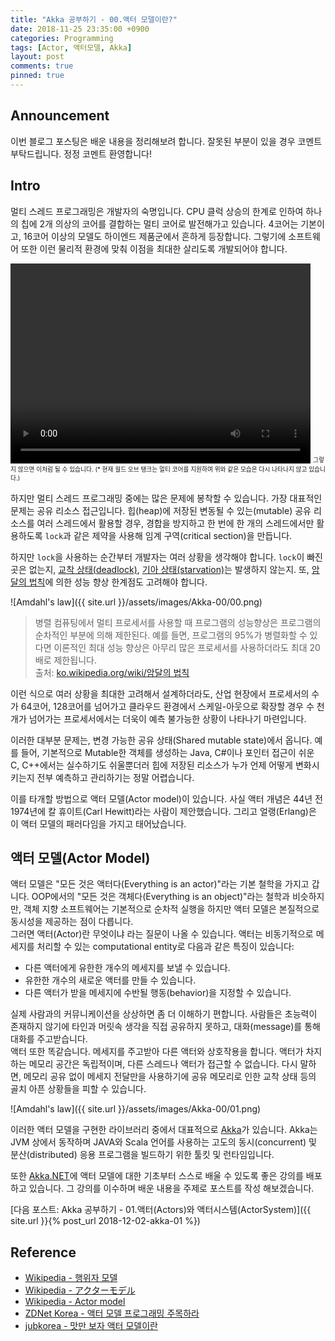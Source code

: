 ```yaml
---
title: "Akka 공부하기 - 00.액터 모델이란?"
date: 2018-11-25 23:35:00 +0900
categories: Programming
tags: [Actor, 액터모델, Akka]
layout: post
comments: true
pinned: true
---
```


## Announcement
이번 블로그 포스팅은 배운 내용을 정리해보려 합니다. 잘못된 부분이 있을 경우 코멘트 부탁드립니다. 정정 코멘트 환영합니다!

## Intro
멀티 스레드 프로그래밍은 개발자의 숙명입니다. CPU 클럭 상승의 한계로 인하여 하나의 칩에 2개 의상의 코어를 결합하는 멀티 코어로 발전해가고 있습니다. 4코어는 기본이고, 16코어 이상의 모델도 하이엔드 제품군에서 흔하게 등장합니다. 그렇기에 소프트웨어 또한 이런 물리적 환경에 맞춰 이점을 최대한 살리도록 개발되어야 합니다.

<video width="480" height="320" controls="controls">
  <source src="{{ site.url }}/assets/videos/Akka-00/0.mp4" type="video/mp4">
</video>  
<sub><sup>그렇지 않으면 이처럼 될 수 있습니다.  
(* 현재 월드 오브 탱크는 멀티 코어를 지원하며 위와 같은 모습은 다시 나타나지 않고 있습니다.)</sup></sub>

하지만 멀티 스레드 프로그래밍 중에는 많은 문제에 봉착할 수 있습니다.
가장 대표적인 문제는 공유 리소스 접근입니다. 힙(heap)에 저장된 변동될 수 있는(mutable) 공유 리소스를 여러 스레드에서 활용할 경우, 경합을 방지하고 한 번에 한 개의 스레드에서만 활용하도록 `lock`과 같은 제약을 사용해 임계 구역(critical section)을 만듭니다.

하지만 `lock`을 사용하는 순간부터 개발자는 여러 상황을 생각해야 합니다. `lock`이 빠진 곳은 없는지, [교착 상태(deadlock)](https://ko.wikipedia.org/wiki/%EA%B5%90%EC%B0%A9_%EC%83%81%ED%83%9C), [기아 상태(starvation)](https://ko.wikipedia.org/wiki/%EA%B8%B0%EC%95%84_%EC%83%81%ED%83%9C)는 발생하지 않는지. 또, [암달의 법칙](https://ko.wikipedia.org/wiki/%EC%95%94%EB%8B%AC%EC%9D%98_%EB%B2%95%EC%B9%99)에 의한 성능 향상 한계점도 고려해야 합니다.


![Amdahl's law]({{ site.url }}/assets/images/Akka-00/00.png)

> 병렬 컴퓨팅에서 멀티 프로세서를 사용할 때 프로그램의 성능향상은 프로그램의 순차적인 부분에 의해 제한된다. 예를 들면, 프로그램의 95%가 병렬화할 수 있다면 이론적인 최대 성능 향상은 아무리 많은 프로세서를 사용하더라도 최대 20배로 제한됩니다.  
출처: [ko.wikipedia.org/wiki/암달의 법칙](https://ko.wikipedia.org/wiki/%EC%95%94%EB%8B%AC%EC%9D%98_%EB%B2%95%EC%B9%99)

이런 식으로 여러 상황을 최대한 고려해서 설계하더라도, 산업 현장에서 프로세서의 수가 64코어, 128코어를 넘어가고 클라우드 환경에서 스케일-아웃으로 확장할 경우 수 천 개가 넘어가는 프로세서에서는 더욱이 예측 불가능한 상황이 나타나기 마련입니다.

이러한 대부분 문제는, 변경 가능한 공유 상태(Shared mutable state)에서 옵니다. 예를 들어, 기본적으로 Mutable한 객체를 생성하는 Java, C#이나 포인터 접근이 쉬운 C, C++에서는 실수하기도 쉬울뿐더러 힙에 저장된 리소스가 누가 언제 어떻게 변화시키는지 전부 예측하고 관리하기는 정말 어렵습니다.

이를 타개할 방법으로 액터 모델(Actor model)이 있습니다. 사실 액터 개념은 44년 전 1974년에 칼 휴이트(Carl Hewitt)라는 사람이 제안했습니다. 그리고 얼랭(Erlang)은 이 액터 모델의 패러다임을 가지고 태어났습니다.

## 액터 모델(Actor Model)
액터 모델은 "모든 것은 액터다(Everything is an actor)"라는 기본 철학을 가지고 갑니다. OOP에서의 "모든 것은 객체다(Everything is an object)"라는 철학과 비슷하지만, 객체 지향 소프트웨어는 기본적으로 순차적 실행을 하지만 액터 모델은 본질적으로 동시성을 제공하는 점이 다릅니다.  
그러면 액터(Actor)란 무엇이냐 라는 질문이 나올 수 있습니다. 액터는 비동기적으로 메세지를 처리할 수 있는 computational entity로 다음과 같은 특징이 있습니다:
- 다른 액터에게 유한한 개수의 메세지를 보낼 수 있습니다.
- 유한한 개수의 새로운 액터를 만들 수 있습니다.
- 다른 액터가 받을 메세지에 수반될 행동(behavior)을 지정할 수 있습니다.

실제 사람과의 커뮤니케이션을 상상하면 좀 더 이해하기 편합니다. 사람들은 초능력이 존재하지 않기에 타인과 머릿속 생각을 직접 공유하지 못하고, 대화(message)를 통해 대화를 주고받습니다.  
액터 또한 똑같습니다. 메세지를 주고받아 다른 액터와 상호작용을 합니다. 액터가 차지하는 메모리 공간은 독립적이며, 다른 스레드나 액터가 접근할 수 없습니다. 다시 말하면, 메모리 공유 없이 메세지 전달만을 사용하기에 공유 메모리로 인한 교착 상태 등의 골치 아픈 상황들을 피할 수 있습니다.

![Amdahl's law]({{ site.url }}/assets/images/Akka-00/01.png)

이러한 액터 모델을 구현한 라이브러리 중에서 대표적으로 [Akka](akka.io)가 있습니다. Akka는 JVM 상에서 동작하며 JAVA와 Scala 언어를 사용하는 고도의 동시(concurrent) 및 분산(distributed) 응용 프로그램을 빌드하기 위한 툴킷 및 런타임입니다.
<!-- Akka를 직접 사용해보며 배운 내용을 주제로 포스트를 작성하며 정리해보도록 하겠습니다. -->
또한 [Akka.NET](akka.net)에 액터 모델에 대한 기초부터 스스로 배울 수 있도록 좋은 강의를 배포하고 있습니다. 그 강의를 이수하며 배운 내용을 주제로 포스트를 작성 해보겠습니다.

[다음 포스트: Akka 공부하기 - 01.액터(Actors)와 액터시스템(ActorSystem)]({{ site.url }}{% post_url 2018-12-02-akka-01 %})


## Reference
- [Wikipedia - 행위자 모델](https://ko.wikipedia.org/wiki/%ED%96%89%EC%9C%84%EC%9E%90_%EB%AA%A8%EB%8D%B8)
- [Wikipedia - アクターモデル](https://ja.wikipedia.org/wiki/%E3%82%A2%E3%82%AF%E3%82%BF%E3%83%BC%E3%83%A2%E3%83%87%E3%83%AB)
- [Wikipedia - Actor model](https://en.wikipedia.org/wiki/Actor_model)
- [ZDNet Korea - 액터 모델 프로그래밍 주목하라](http://www.zdnet.co.kr/column/column_view.asp?artice_id=20140213110522)
- [jubkorea - 맛만 보자 액터 모델이란](https://www.slideshare.net/jbugkorea/ss-39607946)
